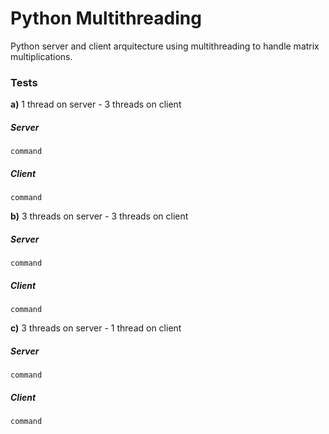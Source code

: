 # Python Multithreading

Python server and client arquitecture using multithreading to handle matrix multiplications.

### Tests

**a)** 1 thread on server - 3 threads on client 
##### Server
`command`

##### Client
`command`

**b)** 3 threads on server - 3 threads on client 
##### Server
`command`

##### Client
`command`

**c)** 3 threads on server - 1 thread on client 
##### Server
`command`

##### Client
`command`